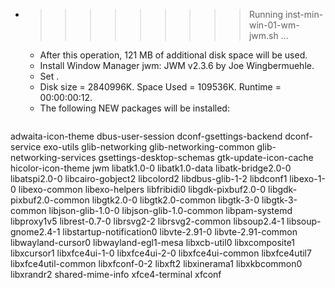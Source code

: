 * >>>>>>>>> Running inst-min-win-01-wm-jwm.sh ...
  * After this operation, 121 MB of additional disk space will be used.
  * Install Window Manager jwm: JWM v2.3.6 by Joe Wingbermuehle.
  * Set .
  * Disk size = 2840996K. Space Used = 109536K. Runtime = 00:00:00:12.
  * The following NEW packages will be installed:
  ```bash
adwaita-icon-theme dbus-user-session dconf-gsettings-backend dconf-service exo-utils
glib-networking glib-networking-common glib-networking-services gsettings-desktop-schemas gtk-update-icon-cache
hicolor-icon-theme jwm libatk1.0-0 libatk1.0-data libatk-bridge2.0-0
libatspi2.0-0 libcairo-gobject2 libcolord2 libdbus-glib-1-2 libdconf1
libexo-1-0 libexo-common libexo-helpers libfribidi0 libgdk-pixbuf2.0-0
libgdk-pixbuf2.0-common libgtk2.0-0 libgtk2.0-common libgtk-3-0 libgtk-3-common
libjson-glib-1.0-0 libjson-glib-1.0-common libpam-systemd libproxy1v5 librest-0.7-0
librsvg2-2 librsvg2-common libsoup2.4-1 libsoup-gnome2.4-1 libstartup-notification0
libvte-2.91-0 libvte-2.91-common libwayland-cursor0 libwayland-egl1-mesa libxcb-util0
libxcomposite1 libxcursor1 libxfce4ui-1-0 libxfce4ui-2-0 libxfce4ui-common
libxfce4util7 libxfce4util-common libxfconf-0-2 libxft2 libxinerama1
libxkbcommon0 libxrandr2 shared-mime-info xfce4-terminal xfconf
  ```
